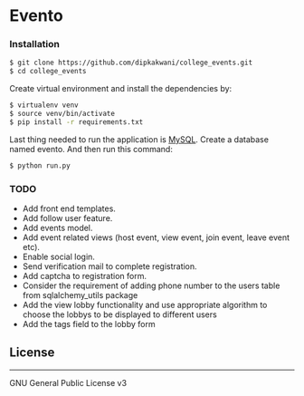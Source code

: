 # Evento
### Installation
```sh
$ git clone https://github.com/dipkakwani/college_events.git
$ cd college_events
```
Create virtual environment and install the dependencies by:

```sh
$ virtualenv venv
$ source venv/bin/activate
$ pip install -r requirements.txt
```
Last thing needed to run the application is [MySQL](https://dev.mysql.com/downloads/). 
Create a database named evento. And then run this command:

```sh
$ python run.py
```

### TODO
* Add front end templates.
* Add follow user feature.
* Add events model.
* Add event related views (host event, view event, join event, leave event etc).
* Enable social login.
* Send verification mail to complete registration.
* Add captcha to registration form.
* Consider the requirement of adding phone number to the users table from sqlalchemy_utils package
* Add the view lobby functionality and use appropriate algorithm to choose the lobbys to be displayed to different users
* Add the tags field to the lobby form

## License
----
GNU General Public License v3
